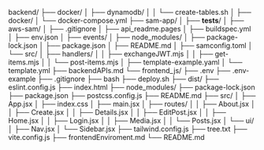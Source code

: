 backend/
├── docker/
│   ├── dynamodb/
│   │   └── create-tables.sh
│   ├── docker/
│   └── docker-compose.yml
├── sam-app/
│   ├── __tests__/
│   ├── aws-sam/
│   ├── .gitignore
│   ├── api_readme.pages
│   ├── buildspec.yml
│   ├── env.json
│   ├── events/
│   ├── node_modules/
│   ├── package-lock.json
│   ├── package.json
│   ├── README.md
│   ├── samconfig.toml
│   └── src/
│       ├── handlers/
│       │   ├── exchangeJWT.mjs
│       │   ├── get-items.mjs
│       │   └── post-items.mjs
│       ├── template-example.yaml
│       └── template.yml
├── backendAPIs.md
└── frontend_js/
    ├── .env
    ├── .env-example
    ├── .gitignore
    ├── bash
    ├── deploy.sh
    ├── dist/
    ├── eslint.config.js
    ├── index.html
    ├── node_modules/
    ├── package-lock.json
    ├── package.json
    ├── postcss.config.js
    ├── README.md
    ├── src/
    │   ├── App.jsx
    │   ├── index.css
    │   ├── main.jsx
    │   ├── routes/
    │   │   ├── About.jsx
    │   │   ├── Create.jsx
    │   │   ├── Details.jsx
    │   │   ├── EditPost.jsx
    │   │   ├── Home.jsx
    │   │   ├── Login.jsx
    │   │   ├── Media.jsx
    │   │   └── Posts.jsx
    │   └── ui/
    │       ├── Nav.jsx
    │       └── Sidebar.jsx
    ├── tailwind.config.js
    ├── tree.txt
    ├── vite.config.js
    ├── frontendEnviroment.md
    └── README.md
